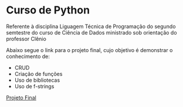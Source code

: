 # Curso de Python

Referente à disciplina Liguagem Técnica de Programação do segundo semtestre do curso de Ciência de Dados ministrado sob orientação do professor Clênio

Abaixo segue o link para o projeto final, cujo objetivo é demonstrar o conhecimento de:
- CRUD
- Criação de funções
- Uso de bibliotecas
- Uso de f-strings

[Projeto Final](projeto_final/)
